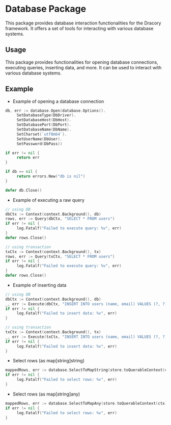 # Database Package

This package provides database interaction functionalities for the Dracory framework. It offers a set of tools for interacting with various database systems.

## Usage

This package provides functionalities for opening database connections, executing queries, inserting data, and more. It can be used to interact with various database systems.

## Example

- Example of opening a database connection

```go
db, err := database.Open(database.Options().
     SetDatabaseType(DbDriver).
     SetDatabaseHost(DbHost).
     SetDatabasePort(DbPort).
     SetDatabaseName(DbName).
     SetCharset(`utf8mb4`).
     SetUserName(DbUser).
     SetPassword(DbPass))

if err != nil {
     return err
}

if db == nil {
     return errors.New("db is nil")
}

defer db.Close()
```

- Example of executing a raw query

```go
// using DB
dbCtx := Context(context.Background(), db)
rows, err := Query(dbCtx, "SELECT * FROM users")
if err != nil {
     log.Fatalf("Failed to execute query: %v", err)
}
defer rows.Close()

// using transaction
txCtx := Context(context.Background(), tx)
rows, err := Query(txCtx, "SELECT * FROM users")
if err != nil {
     log.Fatalf("Failed to execute query: %v", err)
}
defer rows.Close()
```

- Example of inserting data

```go
// using DB
dbCtx := Context(context.Background(), db)
_, err := Execute(dbCtx, "INSERT INTO users (name, email) VALUES (?, ?)", "John Doe", "a4lGw@example.com")
if err != nil {
     log.Fatalf("Failed to insert data: %v", err)
}

// using transaction
txCtx := Context(context.Background(), tx)
_, err := Execute(txCtx, "INSERT INTO users (name, email) VALUES (?, ?)", "John Doe", "a4lGw@example.com")
if err != nil {
     log.Fatalf("Failed to insert data: %v", err)
}
```

- Select rows (as map[string]string)

```go
mappedRows, err := database.SelectToMapString(store.toQuerableContext(ctx), sqlStr, params...)
if err != nil {
     log.Fatalf("Failed to select rows: %v", err)
}
```

- Select rows (as map[string]any)

```go
mappedRows, err := database.SelectToMapAny(store.toQuerableContext(ctx), sqlStr, params...)
if err != nil {
     log.Fatalf("Failed to select rows: %v", err)
}
```
